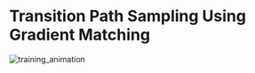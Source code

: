 # Transition Path Sampling Using Gradient Matching

![training_animation](https://github.com/user-attachments/assets/067869ac-217c-49c6-8953-59b920e483ca)
